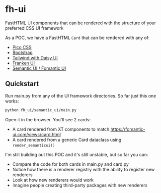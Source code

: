 # fh-ui

FastHTML UI components that can be rendered with the structure of your preferred CSS UI framework

As a POC, we have a FastHTML `Card` that can be rendered with any of:

* [Pico CSS](https://picocss.com/docs/card)
* [Bootstrap](https://getbootstrap.com/docs/5.3/components/card/)
* [Tailwind with Daisy UI](https://daisyui.com/components/card/)
* [Franken UI](https://franken-ui.dev/docs/card)
* [Semantic UI / Fomantic UI](https://fomantic-ui.com/views/card.html)

## Quickstart

Run main.py from any of the UI framework directories. So far just this one works:

```bash
python fh_ui/semantic_ui/main.py
```

Open it in the browser. You'll see 2 cards:

* A card rendered from XT components to match https://fomantic-ui.com/views/card.html
* A card rendered from a generic Card dataclass using `render_semanticui()`

I'm still building out this POC and it's still unstable, but so far you can:

* Compare the code for both cards in main.py and card.py
* Notice how there is a renderer registry with the ability to register new renderers
* Look at how new renderers would work
* Imagine people creating third-party packages with new renderers
